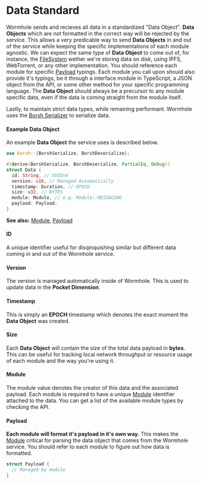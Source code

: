 # Data Standard

Wormhole sends and recieves all data in a standardized "Data Object". **Data Objects** which are not formatted in the correct way will be rejected by the service. This allows a very predicable way to send **Data Objects** in and out of the service while keeping the specific implementations of each module agnostic. We can expect the same type of **Data Object** to come out of, for instance, the [FileSystem](filesystem/overview) wether we're storing data on disk, using IPFS, WebTorrent, or any other implementation. You should reference each module for specific [Payload](#payload) typings. Each module you call upon should also provide it's typings, be it through a interface module in TypeScript, a JSON object from the API, or some other method for your specific programming language. The **Data Object** should always be a precursor to any module specific data, even if the data is coming straight from the module itself.

Lastly, to maintain strict data types, while remaining performant. Wormhole uses the [Borsh Serializer](https://borsh.io/) to serialize data.

#### Example Data Object

An example **Data Object** the service uses is described below. 

```rust
use borsh::{BorshSerialize, BorshDeserialize};

#[derive(BorshSerialize, BorshDeserialize, PartialEq, Debug)]
struct Data {
  id: String, // UUIDv4
  version: u16, // Managed Automatically
  timestamp: Duration, // EPOCH
  size: u32, // BYTES
  module: Module, // e.g. Module::MESSAGING
  payload: Payload,
}
```

**See also:** [Module](modules/interface.md), [Payload](data/standard.md#Payload)

#### ID

A unique identifier useful for disqinquishing similar but different data coming in and out of the Wormhole service.

#### Version

The version is managed automatically inside of Wormhole. This is used to update data in the **Pocket Dimension**.

#### Timestamp

This is simply an **EPOCH** timestamp which denotes the exact moment the **Data Object** was created.

#### Size

Each **Data Object** will contain the size of the total data payload in **bytes**. This can be useful for tracking local network throughput or resource usage of 
each module and the way you're using it.

#### Module

The module value denotes the creator of this data and the associated payload. Each module is required to have a unique [Module](modules/core_types) identifier attached 
to the data. You can get a list of the available module types by checking the API.

#### Payload

**Each module will format it's payload in it's own way.** This makes the [Module](modules/core_types) critical for parsing the data object that comes from the Wormhole service. You should refer to each module to figure out how data is formatted.

```rust
struct Payload {
  // Managed by module
}
```